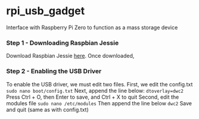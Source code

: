 # rpi_usb_gadget
Interface with Raspberry Pi Zero to function as a mass storage device
### Step 1 - Downloading Raspbian Jessie
Download Raspbian Jessie [here](google.com). Once downloaded,
### Step 2 - Enabling the USB Driver
To enable the USB driver, we must edit two files. First, we edit the config.txt
```sudo nano boot/config.txt```
Next, append the line below:
```dtoverlay=dwc2```
Press Ctrl + O, then Enter to save, and Ctrl + X to quit
Second, edit the modules file
```sudo nano /etc/modules```
Then append the line below
```dwc2```
Save and quit (same as with config.txt)
